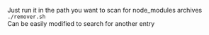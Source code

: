 Just run it in the path you want to scan for node_modules archives<br>
<code>./remover.sh</code><br>
Can be easily modified to search for another entry
